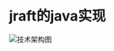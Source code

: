 # jraft的java实现
![技术架构图](https://user-images.githubusercontent.com/10909811/154977978-32607ba4-0c11-4141-8be6-60c57e0025fa.png)
